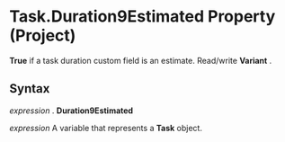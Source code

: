 
# Task.Duration9Estimated Property (Project)

 **True** if a task duration custom field is an estimate. Read/write **Variant** .


## Syntax

 _expression_ . **Duration9Estimated**

 _expression_ A variable that represents a **Task** object.

